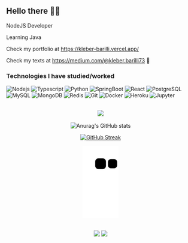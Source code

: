 ## Hello there 🙏💯
NodeJS Developer

Learning Java 

Check my portfolio at https://kleber-barilli.vercel.app/

Check my texts at https://medium.com/@kleber.barilli73 📕

### Technologies I have studied/worked

![Nodejs](https://img.shields.io/badge/-Nodejs-black?style=flat-square&logo=Node.js)
![Typescript](https://img.shields.io/badge/-TypeScript-black?style=flat-square&logo=typescript)
![Python](https://img.shields.io/badge/-Python-black?style=flat-square&logo=python)
![SpringBoot](https://img.shields.io/badge/-SpringBoot-black?style=flat-square&logo=spring-boot)
![React](https://img.shields.io/badge/-React-black?style=flat-square&logo=react)
![PostgreSQL](https://img.shields.io/badge/-PostgreSQL-black?style=flat-square&logo=postgresql)
![MySQL](https://img.shields.io/badge/-MySQL-black?style=flat-square&logo=mysql)
![MongoDB](https://img.shields.io/badge/-MongoDB-black?style=flat-square&logo=mongodb)
![Redis](https://img.shields.io/badge/-Redis-black?style=flat-square&logo=redis)
![Git](https://img.shields.io/badge/-Git-black?style=flat-square&logo=git)
![Docker](https://img.shields.io/badge/-Docker-black?style=flat-square&logo=docker)
![Heroku](https://img.shields.io/badge/-Heroku-black?style=flat-square&logo=heroku)
![Jupyter](https://img.shields.io/badge/-Jupyter-black?style=flat-square&logo=jupyter)


<br>
 <div align="center">

   <img src="https://github-readme-stats.vercel.app/api/top-langs/?username=kleberbarilli&layout=compact&langs_count=7&theme=gotham"/>

![Anurag's GitHub stats](https://github-readme-stats.vercel.app/api?username=kleberbarilli&show_icons=true&theme=gotham)

   
   [![GitHub Streak](https://github-readme-streak-stats.herokuapp.com/?user=kleberbarilli&theme=github-dark)](https://git.io/streak-stats?theme=github-dark)
 <br>

  ![Snake animation](https://github.com/kleberbarilli/kleberbarilli/blob/output/github-contribution-grid-snake.svg)

</div>
<br>

<div align="center"> 
    <a href="https://br.linkedin.com/in/kleber-barilli" target="_blank"><img src="https://img.shields.io/badge/-LinkedIn-%230077B5?style=for-the-badge&logo=linkedin&logoColor=white" target="_blank"></a>
  <a href = "mailto:kleber.barilli73@gmail.com"><img src="https://img.shields.io/badge/-Gmail-%23333?style=for-the-badge&logo=gmail&logoColor=white" target="_blank"></a>

</div>

 

